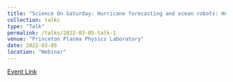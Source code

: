 ```yaml
---
title: "Science On Saturday: Hurricane forecasting and ocean robots: How new technology is changing the way we study and predict extreme storms"
collection: talks
type: "Talk"
permalink: /talks/2022-03-05-talk-1
venue: "Princeton Plasma Physics Laboratory"
date: 2022-03-05
location: "Webinar"
---
```


[Event Link](https://www.pppl.gov/events/2022/science-saturday-hurricane-forecasting-and-ocean-robots-how-new-technology-changing-way)
